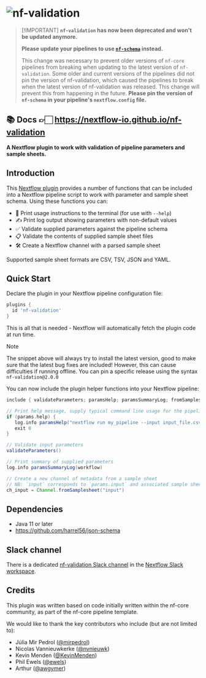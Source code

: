 # ![nf-validation](docs/images/nf-validation.svg)

> [!IMPORTANT] **`nf-validation` has now been deprecated and won't be updated anymore.**
>
> **Please update your pipelines to use [`nf-schema`](https://github.com/nextflow-io/nf-schema) instead.**
>
> This change was necessary to prevent older versions of `nf-core` pipelines from breaking when updating to the latest version of `nf-validation`. Some older and current versions of the pipelines did not pin the version of nf-validation, which caused the pipelines to break when the latest version of nf-validation was released. This change will prevent this from happening in the future. **Please pin the version of `nf-schema` in your pipeline's `nextflow.config` file.**

## 📚 Docs 👉🏻 <https://nextflow-io.github.io/nf-validation>

**A Nextflow plugin to work with validation of pipeline parameters and sample sheets.**

## Introduction

This [Nextflow plugin](https://www.nextflow.io/docs/latest/plugins.html#plugins) provides a number of functions that can be included into a Nextflow pipeline script to work with parameter and sample sheet schema. Using these functions you can:

- 📖 Print usage instructions to the terminal (for use with `--help`)
- ✍️ Print log output showing parameters with non-default values
- ✅ Validate supplied parameters against the pipeline schema
- 📋 Validate the contents of supplied sample sheet files
- 🛠️ Create a Nextflow channel with a parsed sample sheet

Supported sample sheet formats are CSV, TSV, JSON and YAML.

## Quick Start

Declare the plugin in your Nextflow pipeline configuration file:

```groovy title="nextflow.config"
plugins {
  id 'nf-validation'
}
```

This is all that is needed - Nextflow will automatically fetch the plugin code at run time.

> [!NOTE]
> The snippet above will always try to install the latest version, good to make sure
> that the latest bug fixes are included! However, this can cause difficulties if running
> offline. You can pin a specific release using the syntax `nf-validation@2.0.0`

You can now include the plugin helper functions into your Nextflow pipeline:

```groovy title="main.nf"
include { validateParameters; paramsHelp; paramsSummaryLog; fromSamplesheet } from 'plugin/nf-validation'

// Print help message, supply typical command line usage for the pipeline
if (params.help) {
   log.info paramsHelp("nextflow run my_pipeline --input input_file.csv")
   exit 0
}

// Validate input parameters
validateParameters()

// Print summary of supplied parameters
log.info paramsSummaryLog(workflow)

// Create a new channel of metadata from a sample sheet
// NB: `input` corresponds to `params.input` and associated sample sheet schema
ch_input = Channel.fromSamplesheet("input")
```

## Dependencies

- Java 11 or later
- <https://github.com/harrel56/json-schema>

## Slack channel

There is a dedicated [nf-validation Slack channel](https://nfcore.slack.com/archives/C056RQB10LU) in the [Nextflow Slack workspace](nextflow.slack.com).

## Credits

This plugin was written based on code initially written within the nf-core community,
as part of the nf-core pipeline template.

We would like to thank the key contributors who include (but are not limited to):

- Júlia Mir Pedrol ([@mirpedrol](https://github.com/mirpedrol))
- Nicolas Vannieuwkerke ([@nvnieuwk](https://github.com/nvnieuwk))
- Kevin Menden ([@KevinMenden](https://github.com/KevinMenden))
- Phil Ewels ([@ewels](https://github.com/ewels))
- Arthur ([@awgymer](https://github.com/awgymer))
